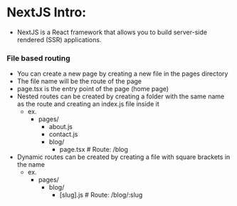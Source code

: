 # NextJS Intro:

- NextJS is a React framework that allows you to build server-side rendered (SSR) applications.

### File based routing

- You can create a new page by creating a new file in the pages directory
- The file name will be the route of the page
- page.tsx is the entry point of the page (home page)
- Nested routes can be created by creating a folder with the same name as the route and creating an index.js file inside it
  - ex.
    - pages/
      - about.js
      - contact.js
      - blog/
        - page.tsx # Route: /blog
- Dynamic routes can be created by creating a file with square brackets in the name
  - ex.
    - pages/
      - blog/
        - [slug].js # Route: /blog/:slug